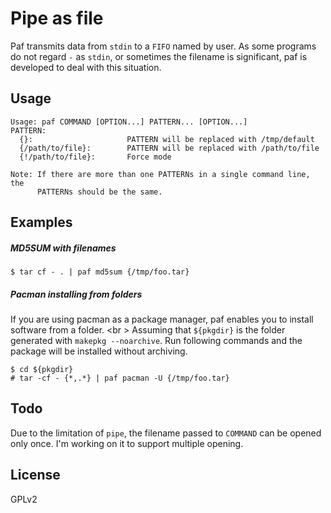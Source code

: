 Pipe as file
===
Paf transmits data from `stdin` to a `FIFO` named by user.
As some programs do not regard `-` as `stdin`, or sometimes the filename is
significant, paf is developed to deal with this situation.

Usage
---
```
Usage: paf COMMAND [OPTION...] PATTERN... [OPTION...]
PATTERN:
  {}:                     PATTERN will be replaced with /tmp/default
  {/path/to/file}:        PATTERN will be replaced with /path/to/file
  {!/path/to/file}:       Force mode

Note: If there are more than one PATTERNs in a single command line, the 
      PATTERNs should be the same.
```

Examples
---

##### MD5SUM with filenames
```console
$ tar cf - . | paf md5sum {/tmp/foo.tar}
```
##### Pacman installing from folders
If you are using pacman as a package manager, paf enables you to install software 
from a folder.
<br \>
Assuming that `${pkgdir}` is the folder generated with `makepkg --noarchive`. Run
following commands and the package will be installed without archiving.
```console
$ cd ${pkgdir}
# tar -cf - {*,.*} | paf pacman -U {/tmp/foo.tar}
```

Todo
---
Due to the limitation of `pipe`, the filename passed to `COMMAND` can be opened
only once. I'm working on it to support multiple opening.

License
---
GPLv2

